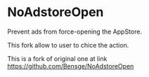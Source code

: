 NoAdstoreOpen
=============

Prevent ads from force-opening the AppStore.

This fork allow to user to chice the action.

This is a fork of original one at link https://github.com/Bensge/NoAdstoreOpen

